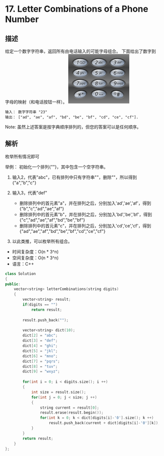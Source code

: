 # 17. Letter Combinations of a Phone Number

## 描述
给定一个数字字符串，返回所有由电话输入的可能字母组合。
下面给出了数字到字母的映射（和电话按钮一样）。
![](image/200px-Telephone-keypad2.svg.png)
```
输入： 数字字符串 "23"
输出： ["ad", "ae", "af", "bd", "be", "bf", "cd", "ce", "cf"].
```
Note:
虽然上述答案是按字典顺序排列的，但您的答案可以是任何顺序。

## 解析
枚举所有情况即可

举例：
初始化一个排列{""}，其中包含一个空字符串。
1. 输入2，代表"abc"，已有排列中只有字符串""，删除""，所以得到{"a","b","c"}

2. 输入3，代表"def"
   * 删除排列中的首元素"a"，并在排列之后，分别加入'ad','ae','af'，得到{"b","c","ad","ae","af"}
   * 删除排列中的首元素"b"，并在排列之后，分别加入'bd','be','bf'，得到{"c","ad","ae","af","bd","be","bf"}
   * 删除排列中的首元素"c"，并在排列之后，分别加入'cd','ce','cf'，得到{"ad","ae","af","bd","be","bf","cd","ce","cf"}

3. 以此类推，可以枚举所有组合。

- 时间复杂度：O(n \* 3^n)  
- 空间复杂度：O(n * 3^n)
- 语言：C++

```C++
class Solution 
{
public:
    vector<string> letterCombinations(string digits) 
    {
        vector<string> result;
        if(digits == "")
            return result;
            
        result.push_back("");
        
        vector<string> dict(10);
        dict[2] = "abc";
        dict[3] = "def";
        dict[4] = "ghi";
        dict[5] = "jkl";
        dict[6] = "mno";
        dict[7] = "pqrs";
        dict[8] = "tuv";
        dict[9] = "wxyz";
        
        for(int i = 0; i < digits.size(); i ++)
        {
            int size = result.size();
            for(int j = 0; j < size; j ++)
            {
                string current = result[0];
                result.erase(result.begin());
                for(int k = 0; k < dict[digits[i]-'0'].size(); k ++)
                    result.push_back(current + dict[digits[i]-'0'][k]);
            }
        }
        return result;
    }
};
```

